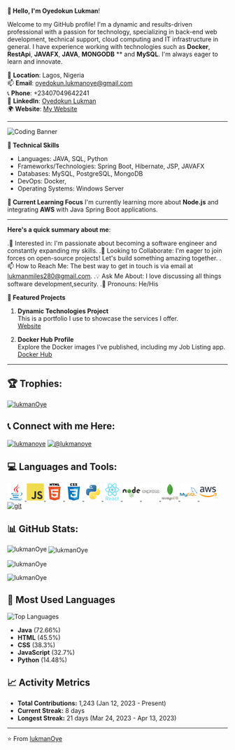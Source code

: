 **👋 Hello, I'm Oyedokun Lukman**! 

Welcome to my GitHub profile! I'm a dynamic and results-driven professional with a passion for technology, specializing in back-end web development, technical support, cloud computing and IT infrastructure in general. I have experience working with technologies such as **Docker**, **RestApi**, **JAVAFX**, **JAVA**, **MONGODB** ** and  **MySQL**. I'm always eager to learn and innovate.

📍 **Location**: Lagos, Nigeria  
📫 **Email**: [oyedokun.lukmanoye@gmail.com](mailto:oyedokun.lukmanoye@gmail.com)  
📞 **Phone**: +23407049642241  
🔗 **LinkedIn**: [Oyedokun Lukman](https://linkedin.com/in/oyedokun-lukman-68a77b288)  
🌍 **Website**: [My Website](https://lukmanoye.github.io/)
__________________________________________________________________________________________________________________________________________________________

![Coding Banner](https://media.giphy.com/media/qgQUggAC3Pfv687qPC/giphy.gif)

**🚀 Technical Skills**
- Languages: JAVA, SQL, Python
- Frameworks/Technologies: Spring Boot, Hibernate, JSP, JAVAFX
- Databases: MySQL, PostgreSQL, MongoDB
- DevOps: Docker,
- Operating Systems: Windows Server


**🌱 Current Learning Focus**
I'm currently learning more about **Node.js** and integrating **AWS** with Java Spring Boot applications.
__________________________________________________________________________________________________________________________________________________________
**Here's a quick summary about me**:


.🚀 Interested in: I'm passionate about becoming a software engineer and constantly expanding my skills.
.🤝 Looking to Collaborate: I'm eager to join forces on open-source projects! Let's build something amazing together.
.📫 How to Reach Me: The best way to get in touch is via email at [lukmanmiles280@gmail.com](mailto:lukmanmiles280@gmail.com).
.💡 Ask Me About: I love discussing all things software development,security.
.📛 Pronouns: He/His

**📂 Featured Projects**

1. **Dynamic Technologies Project**  
   This is a portfolio I use to showcase the services I offer.  
   [Website](https://lukmanoye.github.io/)

2. **Docker Hub Profile**  
   Explore the Docker images I’ve published, including my Job Listing app.  
   [Docker Hub](https://hub.docker.com/u/milesbrain)
__________________________________________________________________________________________________________________________________________________________
## 🏆 Trophies:
<p align="left"> <a href="https://github.com/ryo-ma/github-profile-trophy"><img src="https://github-profile-trophy.vercel.app/?username=lukmanOye&theme=onedark" alt="lukmanOye" /></a> </p>

## 📞 Connect with me Here:
<p align="left">
<a href="https://linkedin.com/in/oyedokun-lukman-68a77b288" target="blank"><img align="center" src="https://raw.githubusercontent.com/rahuldkjain/github-profile-readme-generator/master/src/images/icons/Social/linked-in-alt.svg" alt="lukmanoye" height="30" width="40" /></a>
<a href="https://lukmanoye.github.io/" target="blank"><img align="center" src="https://raw.githubusercontent.com/rahuldkjain/github-profile-readme-generator/master/src/images/icons/Social/medium.svg" alt="@lukmanoye" height="30" width="40" /></a>

</p>

## 💻 Languages and Tools:
<p align="left"> 
  <a href="https://www.java.com" target="_blank" rel="noreferrer"> <img src="https://raw.githubusercontent.com/devicons/devicon/master/icons/java/java-original.svg" alt="java" width="40" height="40"/> </a> 
  <a href="https://developer.mozilla.org/en-US/docs/Web/JavaScript" target="_blank" rel="noreferrer"> <img src="https://raw.githubusercontent.com/devicons/devicon/master/icons/javascript/javascript-original.svg" alt="javascript" width="40" height="40"/> </a> 
  <a href="https://www.w3.org/html/" target="_blank" rel="noreferrer"> <img src="https://raw.githubusercontent.com/devicons/devicon/master/icons/html5/html5-original-wordmark.svg" alt="html5" width="40" height="40"/> </a> 
  <a href="https://www.w3schools.com/css/" target="_blank" rel="noreferrer"> <img src="https://raw.githubusercontent.com/devicons/devicon/master/icons/css3/css3-original-wordmark.svg" alt="css3" width="40" height="40"/> </a> 
  <a href="https://www.python.org" target="_blank" rel="noreferrer"> <img src="https://raw.githubusercontent.com/devicons/devicon/master/icons/python/python-original.svg" alt="python" width="40" height="40"/> </a> 
  <a href="https://reactjs.org/" target="_blank" rel="noreferrer"> <img src="https://raw.githubusercontent.com/devicons/devicon/master/icons/react/react-original-wordmark.svg" alt="react" width="40" height="40"/> </a> 
  <a href="https://nodejs.org" target="_blank" rel="noreferrer"> <img src="https://raw.githubusercontent.com/devicons/devicon/master/icons/nodejs/nodejs-original-wordmark.svg" alt="nodejs" width="40" height="40"/> </a> 
  <a href="https://expressjs.com" target="_blank" rel="noreferrer"> <img src="https://raw.githubusercontent.com/devicons/devicon/master/icons/express/express-original-wordmark.svg" alt="express" width="40" height="40"/> </a> 
  <a href="https://www.mongodb.com/" target="_blank" rel="noreferrer"> <img src="https://raw.githubusercontent.com/devicons/devicon/master/icons/mongodb/mongodb-original-wordmark.svg" alt="mongodb" width="40" height="40"/> </a> 
  <a href="https://www.mysql.com/" target="_blank" rel="noreferrer"> <img src="https://raw.githubusercontent.com/devicons/devicon/master/icons/mysql/mysql-original-wordmark.svg" alt="mysql" width="40" height="40"/> </a> 
  <a href="https://aws.amazon.com" target="_blank" rel="noreferrer"> <img src="https://raw.githubusercontent.com/devicons/devicon/master/icons/amazonwebservices/amazonwebservices-original-wordmark.svg" alt="aws" width="40" height="40"/> </a> 
  <a href="https://git-scm.com/" target="_blank" rel="noreferrer"> <img src="https://www.vectorlogo.zone/logos/git-scm/git-scm-icon.svg" alt="git" width="40" height="40"/> </a> 
</p>

## 📊 GitHub Stats:

<p><img align="left" src="https://github-readme-stats.vercel.app/api/top-langs?username=lukmanOye&show_icons=true&theme=radical&locale=en&layout=compact&hide=php,ruby" alt="lukmanOye" /></p>

<p>&nbsp;<img align="center" src="https://github-readme-stats.vercel.app/api?username=lukmanOye&show_icons=true&theme=radical&locale=en" alt="lukmanOye" /></p>

<p><img align="center" src="https://github-readme-streak-stats.herokuapp.com/?user=lukmanOye&theme=radical" alt="lukmanOye" /></p>

<p align="left"> <img src="https://komarev.com/ghpvc/?username=lukmanOye&label=Profile%20views&color=0e75b6&style=flat" alt="lukmanOye" /> </p>

## 🎯 Most Used Languages

![Top Languages](https://github-readme-stats.vercel.app/api/top-langs/?username=lukmanOye&layout=compact&theme=radical&hide_border=true&langs_count=6)

- **Java** (72.66%)
- **HTML** (45.5%)
- **CSS** (38.3%)
- **JavaScript** (32.7%)
- **Python** (14.48%)

## 📈 Activity Metrics

- **Total Contributions:** 1,243 (Jan 12, 2023 - Present)
- **Current Streak:** 8 days
- **Longest Streak:** 21 days (Mar 24, 2023 - Apr 13, 2023)

---

⭐️ From [lukmanOye](https://github.com/lukmanOye)
